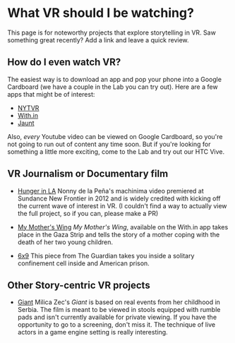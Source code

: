 # What VR should I be watching?
This page is for noteworthy projects that explore storytelling in VR. Saw something
great recently? Add a link and leave a quick review.

## How do I even watch VR?
The easiest way is to download an app and pop your phone into a Google Cardboard
(we have a couple in the Lab you can try out). Here are a few apps that might be of
interest:

  * [NYTVR](http://www.nytimes.com/marketing/nytvr/)
  * [With.in](http://with.in/)
  * [Jaunt](https://www.jauntvr.com/get-the-app/)

Also, _every_ Youtube video can be viewed on Google Cardboard, so you're not going to
run out of content any time soon. But if you're looking for something a little
more exciting, come to the Lab and try out our HTC Vive.

## VR Journalism or Documentary film
* [Hunger in LA](http://www.immersivejournalism.com/hunger-in-los-angeles-machinima-video/)
Nonny de la Peña's machinima video premiered at Sundance New Frontier in 2012 and
is widely credited with kicking off the current wave of interest in VR. (I couldn't find a
way to actually view the full project, so if you can, please make a PR)

* [My Mother's Wing](http://with.in/watch/my-mothers-wing/)
_My Mother's Wing_, available on the With.in app takes place in the Gaza Strip and tells
the story of a mother coping with the death of her two young children.

* [6x9](http://www.theguardian.com/world/ng-interactive/2016/apr/27/6x9-a-virtual-experience-of-solitary-confinement)
This piece from The Guardian takes you inside a solitary confinement cell inside and American prison.

## Other Story-centric VR projects
* [Giant](http://giantofficial.com/)
Milica Zec's _Giant_ is based on real events from her childhood in Serbia. The film is meant to be
viewed in stools equipped with rumble pads and isn't currently available for private viewing. If
you have the opportunity to go to a screening, don't miss it. The technique of live actors in a game
engine setting is really interesting.
